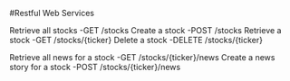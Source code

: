 #Restful Web Services

Retrieve all stocks						-GET /stocks
Create a stock							-POST /stocks 
Retrieve a stock 						-GET /stocks/{ticker}
Delete a stock 							-DELETE /stocks/{ticker}

Retrieve all news for a stock 					-GET /stocks/{ticker}/news
Create a news story for a stock 				-POST /stocks/{ticker}/news
 


